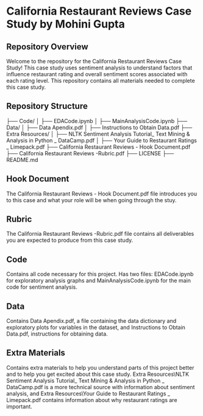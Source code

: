 # California Restaurant Reviews Case Study by Mohini Gupta

## Repository Overview
Welcome to the repository for the California Restaurant Reviews Case Study! This case study uses sentiment analysis to understand factors that influence restaurant rating and overall sentiment scores associated with each rating level. This repository contains all materials needed to complete this case study.

## Repository Structure
├── Code/
│   ├── EDACode.ipynb
│   ├── MainAnalysisCode.ipynb
├── Data/
│   ├── Data Apendix.pdf
│   ├── Instructions to Obtain Data.pdf
├── Extra Resources/
│   ├── NLTK Sentiment Analysis Tutorial_ Text Mining & Analysis in Python _ DataCamp.pdf
│   ├── Your Guide to Restaurant Ratings _ Limepack.pdf
├── California Restaurant Reviews - Hook Document.pdf
├── California Restaurant Reviews -Rubric.pdf
├── LICENSE
├── README.md


## Hook Document
The California Restaurant Reviews - Hook Document.pdf file introduces you to this case and what your role will be when going through the stuy.

## Rubric 
The California Restaurant Reviews -Rubric.pdf file contains all deliverables you are expected to produce from this case study.

## Code
Contains all code necessary for this project. Has two files: EDACode.ipynb for exploratory analysis graphs and MainAnalysisCode.ipynb for the main code for sentiment analysis.

## Data
Contains Data Apendix.pdf, a file containing the data dictionary and exploratory plots for variables in the dataset, and Instructions to Obtain Data.pdf, instructions for obtaining data.

## Extra Materials
Contains extra materials to help you understand parts of this project better and to help you get excited about this case study. Extra Resources\NLTK Sentiment Analysis Tutorial_ Text Mining & Analysis in Python _ DataCamp.pdf is a more technical source with information about sentiment analysis, and Extra Resources\Your Guide to Restaurant Ratings _ Limepack.pdf contains information about why restaurant ratings are important.
